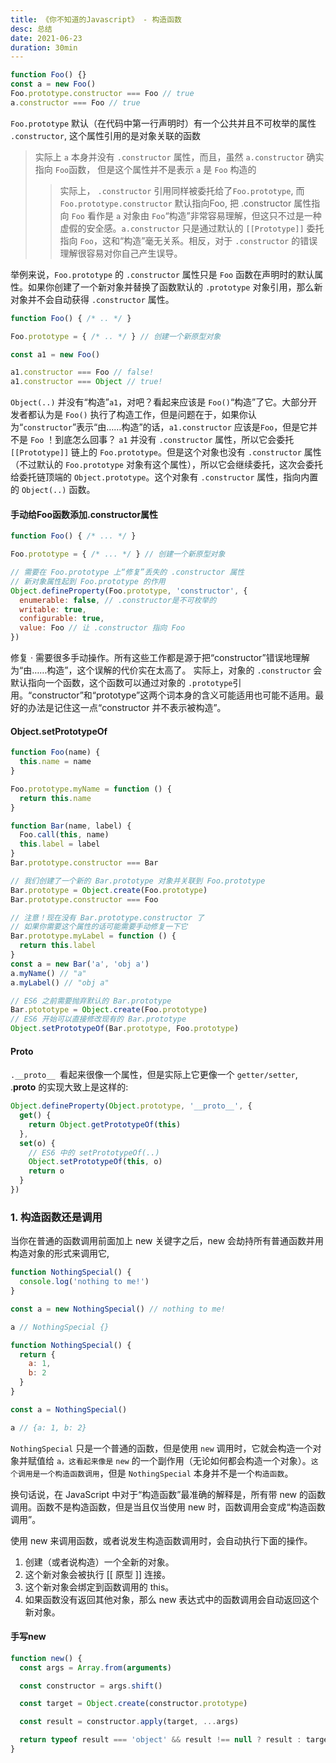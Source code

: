 ```yaml
---
title: 《你不知道的Javascript》 - 构造函数
desc: 总结
date: 2021-06-23
duration: 30min
---
```


```js
function Foo() {}
const a = new Foo()
Foo.prototype.constructor === Foo // true
a.constructor === Foo // true
```

`Foo.prototype` 默认（在代码中第一行声明时）有一个公共并且不可枚举的属性 `.constructor`, 这个属性引用的是对象关联的函数

> 实际上 `a` 本身并没有 `.constructor` 属性，而且，虽然 `a.constructor` 确实指向 `Foo`函数， 但是这个属性并不是表示 `a` 是 `Foo` 构造的
>> 实际上， `.constructor` 引用同样被委托给了`Foo.prototype`, 而 `Foo.prototype.constructor` 默认指向Foo, 把 .constructor 属性指向 `Foo` 看作是 `a` 对象由 `Foo`“构造”非常容易理解，但这只不过是一种虚假的安全感。`a.constructor` 只是通过默认的 `[[Prototype]]` 委托指向 `Foo`，这和“构造”毫无关系。相反，对于 `.constructor` 的错误理解很容易对你自己产生误导。

举例来说，`Foo.prototype` 的 `.constructor` 属性只是 `Foo` 函数在声明时的默认属性。如果你创建了一个新对象并替换了函数默认的 `.prototype` 对象引用，那么新对象并不会自动获得 `.constructor` 属性。

```js 
function Foo() { /* .. */ }

Foo.prototype = { /* .. */ } // 创建一个新原型对象

const a1 = new Foo()

a1.constructor === Foo // false!
a1.constructor === Object // true!
```
`Object(..)` 并没有“构造”`a1`，对吧？看起来应该是 `Foo()`“构造”了它。大部分开发者都认为是 `Foo()` 执行了构造工作，但是问题在于，如果你认为“`constructor`”表示“由……构造”的话，`a1.constructor` 应该是`Foo`，但是它并不是 `Foo` ！到底怎么回事？ `a1` 并没有 `.constructor` 属性，所以它会委托 `[[Prototype]]` 链上的 `Foo.prototype`。但是这个对象也没有 `.constructor` 属性（不过默认的 `Foo.prototype` 对象有这个属性），所以它会继续委托，这次会委托给委托链顶端的 `Object.prototype`。这个对象有 `.constructor` 属性，指向内置的 `Object(..)` 函数。

#### 手动给Foo函数添加.constructor属性
```js 
function Foo() { /* ... */ }

Foo.prototype = { /* ... */ } // 创建一个新原型对象

// 需要在 Foo.prototype 上“修复”丢失的 .constructor 属性
// 新对象属性起到 Foo.prototype 的作用
Object.defineProperty(Foo.prototype, 'constructor', {
  enumerable: false, // .constructor是不可枚举的
  writable: true,
  configurable: true,
  value: Foo // 让 .constructor 指向 Foo
})
```
修复 · 需要很多手动操作。所有这些工作都是源于把“constructor”错误地理解为“由……构造”，这个误解的代价实在太高了。
实际上，对象的 `.constructor` 会默认指向一个函数，这个函数可以通过对象的 `.prototype`引用。“constructor”和“prototype”这两个词本身的含义可能适用也可能不适用。最好的办法是记住这一点“constructor 并不表示被构造”。

#### Object.setPrototypeOf
```js
function Foo(name) {
  this.name = name
}

Foo.prototype.myName = function () {
  return this.name
}

function Bar(name, label) {
  Foo.call(this, name)
  this.label = label
}
Bar.prototype.constructor === Bar

// 我们创建了一个新的 Bar.prototype 对象并关联到 Foo.prototype
Bar.prototype = Object.create(Foo.prototype)
Bar.prototype.constructor === Foo

// 注意！现在没有 Bar.prototype.constructor 了
// 如果你需要这个属性的话可能需要手动修复一下它
Bar.prototype.myLabel = function () {
  return this.label
}
const a = new Bar('a', 'obj a')
a.myName() // "a"
a.myLabel() // "obj a"
```
```js
// ES6 之前需要抛弃默认的 Bar.prototype
Bar.ptototype = Object.create(Foo.prototype)
// ES6 开始可以直接修改现有的 Bar.prototype
Object.setPrototypeOf(Bar.prototype, Foo.prototype)
```

#### __Proto__
`.__proto__ `看起来很像一个属性，但是实际上它更像一个 `getter/setter`, .__proto__ 的实现大致上是这样的:
```js 
Object.defineProperty(Object.prototype, '__proto__', {
  get() {
    return Object.getPrototypeOf(this)
  },
  set(o) {
    // ES6 中的 setPrototypeOf(..)
    Object.setPrototypeOf(this, o)
    return o
  }
})
```

### 1. 构造函数还是调用
当你在普通的函数调用前面加上 new 关键字之后，new 会劫持所有普通函数并用构造对象的形式来调用它,

```js 
function NothingSpecial() {
  console.log('nothing to me!')
}

const a = new NothingSpecial() // nothing to me!

a // NothingSpecial {}
```

```js 
function NothingSpecial() {
  return {
    a: 1,
    b: 2
  }
}

const a = NothingSpecial()

a // {a: 1, b: 2}
```
`NothingSpecial` 只是一个普通的函数，但是使用 `new` 调用时，它就会构造一个对象并赋值给 `a，这看起来像是` `new` 的一个副作用（无论如何都会构造一个对象）。`这个调用是一个构造函数调用`，但是 `NothingSpecial` 本身并不是一个`构造函数`。

换句话说，在 JavaScript 中对于“构造函数”最准确的解释是，所有带 new 的函数调用。函数不是构造函数，但是当且仅当使用 new 时，函数调用会变成“构造函数调用”。

使用 new 来调用函数，或者说发生构造函数调用时，会自动执行下面的操作。
1. 创建（或者说构造）一个全新的对象。
2. 这个新对象会被执行 [[ 原型 ]] 连接。
3. 这个新对象会绑定到函数调用的 this。
4. 如果函数没有返回其他对象，那么 new 表达式中的函数调用会自动返回这个新对象。  

#### 手写new
```js
function new() {
  const args = Array.from(arguments)

  const constructor = args.shift()

  const target = Object.create(constructor.prototype)

  const result = constructor.apply(target, ...args)

  return typeof result === 'object' && result !== null ? result : target;
}
```
